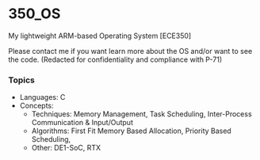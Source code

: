 # 350_OS

My lightweight ARM-based Operating System [ECE350]

Please contact me if you want learn more about the OS and/or want to see the code.
(Redacted for confidentiality and compliance with P-71)

### Topics

- Languages: C
- Concepts:
  - Techniques: Memory Management, Task Scheduling, Inter-Process Communication & Input/Output
  - Algorithms: First Fit Memory Based Allocation, Priority Based Scheduling, 
  - Other: DE1-SoC, RTX
